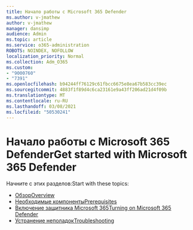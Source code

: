 ```yaml
---
title: Начало работы с Microsoft 365 Defender
ms.author: v-jmathew
author: v-jmathew
manager: dansimp
audience: Admin
ms.topic: article
ms.service: o365-administration
ROBOTS: NOINDEX, NOFOLLOW
localization_priority: Normal
ms.collection: Adm_O365
ms.custom:
- "9000760"
- "7391"
ms.openlocfilehash: b94244ff76129c61fbcc6675e8ea67b583cc39ec
ms.sourcegitcommit: 4883f1f89d4c6ca23161e9a43ff206ad21d4f09b
ms.translationtype: MT
ms.contentlocale: ru-RU
ms.lasthandoff: 03/08/2021
ms.locfileid: "50530241"
---
```

# <a name="get-started-with-microsoft-365-defender"></a><span data-ttu-id="6387d-102">Начало работы с Microsoft 365 Defender</span><span class="sxs-lookup"><span data-stu-id="6387d-102">Get started with Microsoft 365 Defender</span></span>

<span data-ttu-id="6387d-103">Начните с этих разделов:</span><span class="sxs-lookup"><span data-stu-id="6387d-103">Start with these topics:</span></span>

- [<span data-ttu-id="6387d-104">Обзор</span><span class="sxs-lookup"><span data-stu-id="6387d-104">Overview</span></span>](https://docs.microsoft.com/microsoft-365/security/mtp/microsoft-threat-protection)
- [<span data-ttu-id="6387d-105">Необходимые компоненты</span><span class="sxs-lookup"><span data-stu-id="6387d-105">Prerequisites</span></span>](https://docs.microsoft.com/microsoft-365/security/mtp/prerequisites)
- [<span data-ttu-id="6387d-106">Включение защитника Microsoft 365</span><span class="sxs-lookup"><span data-stu-id="6387d-106">Turning on Microsoft 365 Defender</span></span>](https://docs.microsoft.com/microsoft-365/security/mtp/mtp-enable)
- [<span data-ttu-id="6387d-107">Устранение неполадок</span><span class="sxs-lookup"><span data-stu-id="6387d-107">Troubleshooting</span></span>](https://docs.microsoft.com/microsoft-365/security/mtp/troubleshoot)
